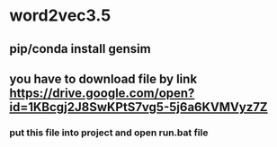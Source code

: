 # word2vec3.5
## pip/conda install gensim
## you have to download file by link https://drive.google.com/open?id=1KBcgj2J8SwKPtS7vg5-5j6a6KVMVyz7Z
### put this file into project and open run.bat file
